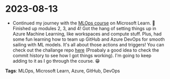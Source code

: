# 2023-08-13

- Continued my journey with the [MLOps course](https://learn.microsoft.com/en-us/training/paths/build-first-machine-operations-workflow/) on Microsoft Learn. 🎉 Finished up modules 2, 3, and 4! Got the hang of setting things up in Azure Machine Learning, like workspaces and compute stuff. Plus, had some fun learning how to team up GitHub and Azure DevOps for smooth sailing with ML models. It's all about those actions and triggers!
You can check out the challange repo [here](https://github.com/MjMoshiri/mslearn-mlops) (Proabaly a good idea to check the commit history to see how I got things working). I'm going to keep adding to it as I go through the course. 😁

**Tags**: MLOps, Microsoft Learn, Azure, GitHub, DevOps
